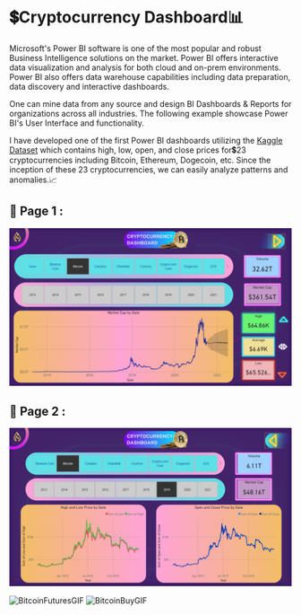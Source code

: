 # 💲Cryptocurrency Dashboard📊

  Microsoft's Power BI software is one of the most popular and robust Business Intelligence solutions on the market. Power BI offers interactive data visualization and analysis for both cloud and on-prem environments. Power BI also offers data warehouse capabilities including data preparation, data discovery and interactive dashboards.
  
  One can mine data from any source and design BI Dashboards & Reports for organizations across all industries. The following example showcase Power BI's User Interface and functionality.
  
  I have developed one of the first Power BI dashboards utilizing the [Kaggle Dataset](https://www.kaggle.com/datasets/sudalairajkumar/cryptocurrencypricehistory) which contains high, low, open, and close prices for💲23 cryptocurrencies including Bitcoin, Ethereum, Dogecoin, etc. Since the inception of these 23 cryptocurrencies, we can easily analyze patterns and anomalies.📈

##  🧮 Page 1 : 

  ![Dashboard-Screenshot](Assets/Cryptocurrency_Dashboard_Page-1.png) 
  
##  🧮 Page 2 : 
  
  ![Dashboard-Screenshot](Assets/Cryptocurrency_Dashboard_Page-2.png)

![BitcoinFuturesGIF](https://user-images.githubusercontent.com/89768465/192094536-795f30c0-1461-41ed-80e1-0aad37ece6bf.gif) ![BitcoinBuyGIF](https://user-images.githubusercontent.com/89768465/192094576-16cfcd69-5709-4992-ba69-43d6894c11a7.gif)
